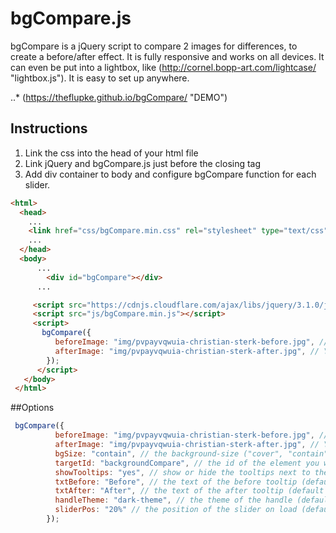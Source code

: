 # bgCompare.js
bgCompare is a jQuery script to compare 2 images for differences, to create a before/after effect. It is fully responsive and works on all devices. It can even be put into a lightbox, like (http://cornel.bopp-art.com/lightcase/ "lightbox.js"). It is easy to set up anywhere.

..* (https://theflupke.github.io/bgCompare/ "DEMO")

## Instructions

1. Link the css into the head of your html file
2. Link  jQuery and bgCompare.js just before the closing </body> tag
3. Add div container to body and configure bgCompare function for each slider. 

```html
<html>
  <head>
    ...
    <link href="css/bgCompare.min.css" rel="stylesheet" type="text/css" />
    ...
  </head>
  <body>
      ...
        <div id="bgCompare"></div>
      ...

     <script src="https://cdnjs.cloudflare.com/ajax/libs/jquery/3.1.0/jquery.min.js"></script>
     <script src="js/bgCompare.min.js"></script>
     <script>
       bgCompare({
          beforeImage: "img/pvpayvqwuia-christian-sterk-before.jpg", // Your before image
          afterImage: "img/pvpayvqwuia-christian-sterk-after.jpg", // Your after image
        });
      </script>
   </body>
 </html>
```

##Options
```javascript
 bgCompare({
          beforeImage: "img/pvpayvqwuia-christian-sterk-before.jpg", // Your before image
          afterImage: "img/pvpayvqwuia-christian-sterk-after.jpg", // Your after image
          bgSize: "contain", // the background-size ("cover", "contain" for responsive awesomeness) (default "contain")
          targetId: "backgroundCompare", // the id of the element you want the script to load into
          showTooltips: "yes", // show or hide the tooltips next to the handle (default "yes")
          txtBefore: "Before", // the text of the before tooltip (default "Before")
          txtAfter: "After", // the text of the after tooltip (default "After")
          handleTheme: "dark-theme", // the theme of the handle (default "dark-theme")
          sliderPos: "20%" // the position of the slider on load (default: "50%")
        });
```
